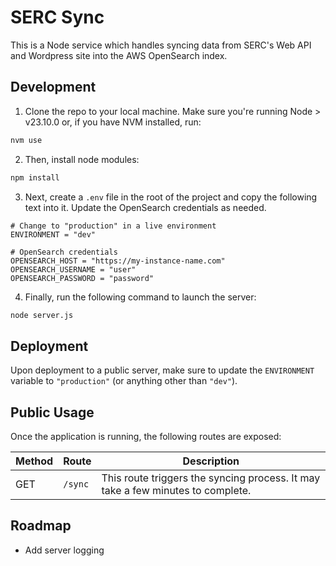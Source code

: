 # SERC Sync

This is a Node service which handles syncing data from SERC's Web API and Wordpress site into the AWS OpenSearch index.

## Development

1. Clone the repo to your local machine. Make sure you're running Node > v23.10.0 or, if you have NVM installed, run:

```bash
nvm use
```

2. Then, install node modules:

```bash
npm install
```

3. Next, create a `.env` file in the root of the project and copy the following text into it. Update the OpenSearch credentials as needed. 

```env
# Change to "production" in a live environment
ENVIRONMENT = "dev"

# OpenSearch credentials
OPENSEARCH_HOST = "https://my-instance-name.com"
OPENSEARCH_USERNAME = "user"
OPENSEARCH_PASSWORD = "password"
```

4. Finally, run the following command to launch the server:

```bash
node server.js
```

## Deployment

Upon deployment to a public server, make sure to update the `ENVIRONMENT` variable to `"production"` (or anything other than `"dev"`).

## Public Usage

Once the application is running, the following routes are exposed:

| Method | Route | Description |
|--------|-------|-------------|
| GET | `/sync` | This route triggers the syncing process. It may take a few minutes to complete. |

## Roadmap

- Add server logging